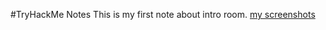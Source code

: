 #TryHackMe Notes
This is my first note about intro room.
[my screenshots](pictures/screenshots/screenshot(2).png)
